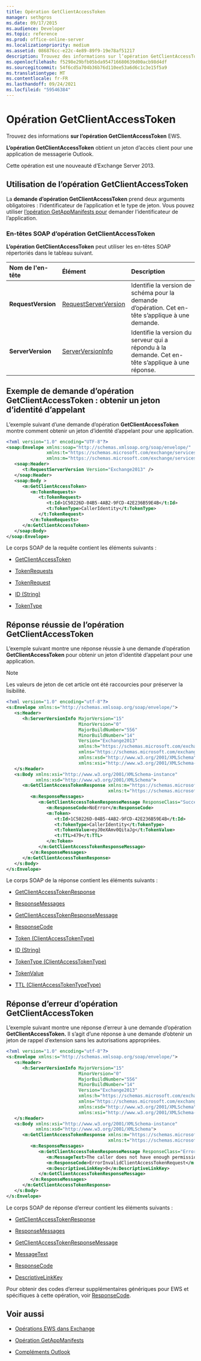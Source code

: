 ```yaml
---
title: Opération GetClientAccessToken
manager: sethgros
ms.date: 09/17/2015
ms.audience: Developer
ms.topic: reference
ms.prod: office-online-server
ms.localizationpriority: medium
ms.assetid: 086876cc-e22c-4e89-89f9-19e78af51217
description: Trouvez des informations sur l’opération GetClientAccessToken EWS.
ms.openlocfilehash: f5298e29bfb05bda954716680639d00acb98d4df
ms.sourcegitcommit: 54f6cd5a704b36b76d110ee53a6d6c1c3e15f5a9
ms.translationtype: MT
ms.contentlocale: fr-FR
ms.lasthandoff: 09/24/2021
ms.locfileid: "59546384"
---
```

# <a name="getclientaccesstoken-operation"></a>Opération GetClientAccessToken

Trouvez des informations **sur l’opération GetClientAccessToken** EWS. 
  
**L’opération GetClientAccessToken** obtient un jeton d’accès client pour une application de messagerie Outlook. 
  
Cette opération est une nouveauté d’Exchange Server 2013.
  
## <a name="using-the-getclientaccesstoken-operation"></a>Utilisation de l’opération GetClientAccessToken

La **demande d’opération GetClientAccessToken** prend deux arguments obligatoires : l’identificateur de l’application et le type de jeton. Vous pouvez utiliser [l’opération GetAppManifests pour](getappmanifests-operation.md) demander l’identificateur de l’application. 
  
### <a name="getclientaccesstoken-operation-soap-headers"></a>En-têtes SOAP d’opération GetClientAccessToken

**L’opération GetClientAccessToken** peut utiliser les en-têtes SOAP répertoriés dans le tableau suivant. 
  
|**Nom de l'en-tête**|**Élément**|**Description**|
|:-----|:-----|:-----|
|**RequestVersion** <br/> |[RequestServerVersion](requestserverversion.md) <br/> |Identifie la version de schéma pour la demande d’opération. Cet en-tête s’applique à une demande.  <br/> |
|**ServerVersion** <br/> |[ServerVersionInfo](serverversioninfo.md) <br/> |Identifie la version du serveur qui a répondu à la demande. Cet en-tête s’applique à une réponse.  <br/> |
   
## <a name="getclientaccesstoken-operation-request-example-get-a-caller-identity-token"></a>Exemple de demande d’opération GetClientAccessToken : obtenir un jeton d’identité d’appelant

L’exemple suivant d’une demande d’opération **GetClientAccessToken** montre comment obtenir un jeton d’identité d’appelant pour une application. 
  
```XML
<?xml version="1.0" encoding="UTF-8"?>
<soap:Envelope xmlns:soap="http://schemas.xmlsoap.org/soap/envelope/"
               xmlns:t="https://schemas.microsoft.com/exchange/services/2006/types"
               xmlns:m="https://schemas.microsoft.com/exchange/services/2006/messages">
   <soap:Header>
      <t:RequestServerVersion Version="Exchange2013" />
   </soap:Header>
   <soap:Body >
      <m:GetClientAccessToken>
         <m:TokenRequests>
            <t:TokenRequest>
               <t:Id>1C50226D-04B5-4AB2-9FCD-42E236B59E4B</t:Id>
               <t:TokenType>CallerIdentity</t:TokenType>
            </t:TokenRequest>
         </m:TokenRequests>
      </m:GetClientAccessToken>
   </soap:Body>
</soap:Envelope>

```

Le corps SOAP de la requête contient les éléments suivants :
  
- [GetClientAccessToken](getclientaccesstoken.md)
    
- [TokenRequests](tokenrequests.md)
    
- [TokenRequest](tokenrequest.md)
    
- [ID (String)](id-string.md)
    
- [TokenType](tokentype.md)
    
## <a name="successful-getclientaccesstoken-operation-response"></a>Réponse réussie de l’opération GetClientAccessToken

L’exemple suivant montre une réponse réussie à une demande d’opération **GetClientAccessToken** pour obtenir un jeton d’identité d’appelant pour une application. 
  
> [!NOTE]
> Les valeurs de jeton de cet article ont été raccourcies pour préserver la lisibilité. 
  
```XML
<?xml version="1.0" encoding="utf-8"?>
<s:Envelope xmlns:s="http://schemas.xmlsoap.org/soap/envelope/">
   <s:Header>
      <h:ServerVersionInfo MajorVersion="15" 
                           MinorVersion="0" 
                           MajorBuildNumber="556" 
                           MinorBuildNumber="14" 
                           Version="Exchange2013" 
                           xmlns:h="https://schemas.microsoft.com/exchange/services/2006/types" 
                           xmlns="https://schemas.microsoft.com/exchange/services/2006/types" 
                           xmlns:xsd="http://www.w3.org/2001/XMLSchema" 
                           xmlns:xsi="http://www.w3.org/2001/XMLSchema-instance"/>
   </s:Header>
   <s:Body xmlns:xsi="http://www.w3.org/2001/XMLSchema-instance" 
           xmlns:xsd="http://www.w3.org/2001/XMLSchema">
      <m:GetClientAccessTokenResponse xmlns:m="https://schemas.microsoft.com/exchange/services/2006/messages" 
                                      xmlns:t="https://schemas.microsoft.com/exchange/services/2006/types">
         <m:ResponseMessages>
            <m:GetClientAccessTokenResponseMessage ResponseClass="Success">
               <m:ResponseCode>NoError</m:ResponseCode>
               <m:Token>
                  <t:Id>1C50226D-04B5-4AB2-9FCD-42E236B59E4B</t:Id>
                  <t:TokenType>CallerIdentity</t:TokenType>
                  <t:TokenValue>eyJ0eXAmv0QitaJg</t:TokenValue>
                  <t:TTL>479</t:TTL>
               </m:Token>
            </m:GetClientAccessTokenResponseMessage>
         </m:ResponseMessages>
      </m:GetClientAccessTokenResponse>
   </s:Body>
</s:Envelope>

```

Le corps SOAP de la réponse contient les éléments suivants :
  
- [GetClientAccessTokenResponse](getclientaccesstokenresponse.md)
    
- [ResponseMessages](responsemessages.md)
    
- [GetClientAccessTokenResponseMessage](getclientaccesstokenresponsemessage.md)
    
- [ResponseCode](responsecode.md)
    
- [Token (ClientAccessTokenType)](token-clientaccesstokentype.md)
    
- [ID (String)](id-string.md)
    
- [TokenType (ClientAccessTokenType)](tokentype-clientaccesstokentype.md)
    
- [TokenValue](tokenvalue.md)
    
- [TTL (ClientAccessTokenTypeType)](ttl-clientaccesstokentypetype.md)
    
## <a name="getclientaccesstoken-operation-error-response"></a>Réponse d’erreur d’opération GetClientAccessToken

L’exemple suivant montre une réponse d’erreur à une demande d’opération **GetClientAccessToken.** Il s’agit d’une réponse à une demande d’obtenir un jeton de rappel d’extension sans les autorisations appropriées. 
  
```XML
<?xml version="1.0" encoding="utf-8"?>
<s:Envelope xmlns:s="http://schemas.xmlsoap.org/soap/envelope/">
   <s:Header>
      <h:ServerVersionInfo MajorVersion="15" 
                           MinorVersion="0" 
                           MajorBuildNumber="556" 
                           MinorBuildNumber="14" 
                           Version="Exchange2013" 
                           xmlns:h="https://schemas.microsoft.com/exchange/services/2006/types" 
                           xmlns="https://schemas.microsoft.com/exchange/services/2006/types" 
                           xmlns:xsd="http://www.w3.org/2001/XMLSchema" 
                           xmlns:xsi="http://www.w3.org/2001/XMLSchema-instance"/>
   </s:Header>
   <s:Body xmlns:xsi="http://www.w3.org/2001/XMLSchema-instance" 
           xmlns:xsd="http://www.w3.org/2001/XMLSchema">
      <m:GetClientAccessTokenResponse xmlns:m="https://schemas.microsoft.com/exchange/services/2006/messages" 
                                      xmlns:t="https://schemas.microsoft.com/exchange/services/2006/types">
         <m:ResponseMessages>
            <m:GetClientAccessTokenResponseMessage ResponseClass="Error">
               <m:MessageText>The caller does not have enough permission for this token request.</m:MessageText>
               <m:ResponseCode>ErrorInvalidClientAccessTokenRequest</m:ResponseCode>
               <m:DescriptiveLinkKey>0</m:DescriptiveLinkKey>
            </m:GetClientAccessTokenResponseMessage>
         </m:ResponseMessages>
      </m:GetClientAccessTokenResponse>
   </s:Body>
</s:Envelope>
```

Le corps SOAP de réponse d’erreur contient les éléments suivants :
  
- [GetClientAccessTokenResponse](getclientaccesstokenresponse.md)
    
- [ResponseMessages](responsemessages.md)
    
- [GetClientAccessTokenResponseMessage](getclientaccesstokenresponsemessage.md)
    
- [MessageText](messagetext.md)
    
- [ResponseCode](responsecode.md)
    
- [DescriptiveLinkKey](descriptivelinkkey.md)
    
Pour obtenir des codes d’erreur supplémentaires génériques pour EWS et spécifiques à cette opération, voir [ResponseCode](responsecode.md).
  
## <a name="see-also"></a>Voir aussi

- [Opérations EWS dans Exchange](ews-operations-in-exchange.md)
    
- [Opération GetAppManifests](getappmanifests-operation.md)
    
- [Compléments Outlook](https://msdn.microsoft.com/library/71e64bc9-e347-4f5d-8948-0a47b5dd93e6%28Office.15%29.aspx)
    

